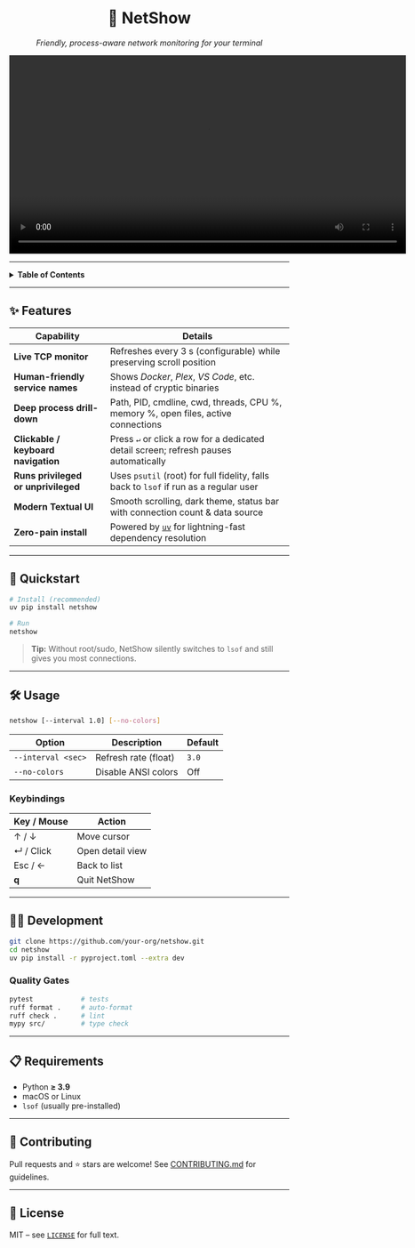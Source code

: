<h1 align="center">🚦 NetShow</h1>
<p align="center"><em>Friendly, process-aware network monitoring for your terminal</em></p>

<p align="center">
  <!-- Badges
  <img src="https://img.shields.io/pypi/pyversions/netshow?logo=python" alt="Python versions">
  <img src="https://img.shields.io/github/license/taylorwilsdon/netshow" alt="License">
  <img src="https://img.shields.io/github/actions/workflow/status/taylorwilsdon/netshow/tests.yml?label=tests&logo=github" alt="Build status">
  <img src="https://img.shields.io/badge/code%20style-ruff-black?logo=ruff" alt="Code style: ruff">
   -->
</p>

<div align="center" width=714>
  <video src="https://github.com/user-attachments/assets/fef73335-fec6-4ea5-b551-5e7acf3aa0ea" width="714"></video>
</div>

---

<details>
<summary><strong>Table&nbsp;of&nbsp;Contents</strong></summary>

- [Features](#features)
- [Quickstart](#quickstart)
- [Usage](#usage)
- [Keybindings](#keybindings)
- [Development](#development)
- [Requirements](#requirements)
- [Contributing](#contributing)
- [License](#license)
</details>

---

## ✨ Features

| Capability | Details |
|------------|---------|
| **Live TCP monitor** | Refreshes every 3 s (configurable) while preserving scroll position |
| **Human-friendly service names** | Shows *Docker*, *Plex*, *VS Code*, etc. instead of cryptic binaries |
| **Deep process drill-down** | Path, PID, cmdline, cwd, threads, CPU %, memory %, open files, active connections |
| **Clickable / keyboard navigation** | Press `↵` or click a row for a dedicated detail screen; refresh pauses automatically |
| **Runs privileged <br>or unprivileged** | Uses `psutil` (root) for full fidelity, falls back to `lsof` if run as a regular user |
| **Modern Textual UI** | Smooth scrolling, dark theme, status bar with connection count & data source |
| **Zero-pain install** | Powered by [`uv`](https://github.com/astral-sh/uv) for lightning-fast dependency resolution |

---

## 🚀 Quickstart

```bash
# Install (recommended)
uv pip install netshow

# Run
netshow
````

> **Tip:** Without root/sudo, NetShow silently switches to `lsof` and still gives you most connections.

---

## 🛠️ Usage

```bash
netshow [--interval 1.0] [--no-colors]
```

| Option             | Description          | Default |
| ------------------ | -------------------- | ------- |
| `--interval <sec>` | Refresh rate (float) | `3.0`   |
| `--no-colors`      | Disable ANSI colors  | Off     |

### Keybindings

| Key / Mouse | Action           |
| ----------- | ---------------- |
| ↑ / ↓       | Move cursor      |
| ↵ / Click   | Open detail view |
| Esc / ←     | Back to list     |
| **q**       | Quit NetShow     |

---

## 👩‍💻 Development

```bash
git clone https://github.com/your-org/netshow.git
cd netshow
uv pip install -r pyproject.toml --extra dev
```

### Quality Gates

```bash
pytest            # tests
ruff format .     # auto-format
ruff check .      # lint
mypy src/         # type check
```

---

## 📋 Requirements

* Python **≥ 3.9**
* macOS or Linux
* `lsof` (usually pre-installed)

---

## 🤝 Contributing

Pull requests and ⭐ stars are welcome! See [CONTRIBUTING.md](CONTRIBUTING.md) for guidelines.

---

## 📜 License

MIT – see [`LICENSE`](LICENSE) for full text.

```
```
